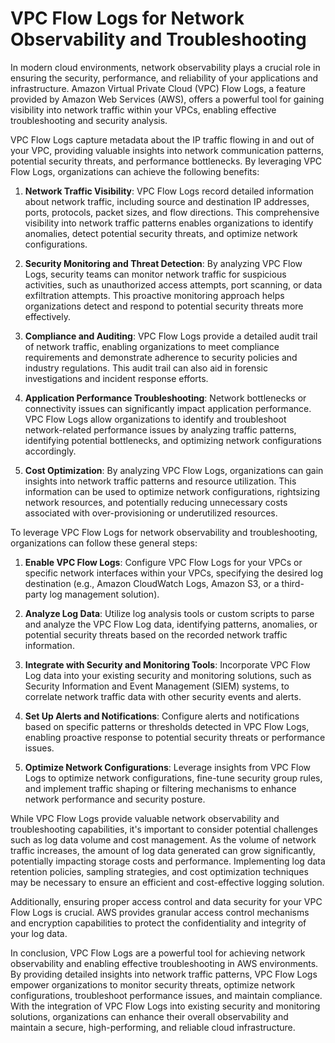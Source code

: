 # VPC Flow Logs for Network Observability and Troubleshooting

In modern cloud environments, network observability plays a crucial role in ensuring the security, performance, and reliability of your applications and infrastructure. Amazon Virtual Private Cloud (VPC) Flow Logs, a feature provided by Amazon Web Services (AWS), offers a powerful tool for gaining visibility into network traffic within your VPCs, enabling effective troubleshooting and security analysis.

VPC Flow Logs capture metadata about the IP traffic flowing in and out of your VPC, providing valuable insights into network communication patterns, potential security threats, and performance bottlenecks. By leveraging VPC Flow Logs, organizations can achieve the following benefits:

1. **Network Traffic Visibility**: VPC Flow Logs record detailed information about network traffic, including source and destination IP addresses, ports, protocols, packet sizes, and flow directions. This comprehensive visibility into network traffic patterns enables organizations to identify anomalies, detect potential security threats, and optimize network configurations.

2. **Security Monitoring and Threat Detection**: By analyzing VPC Flow Logs, security teams can monitor network traffic for suspicious activities, such as unauthorized access attempts, port scanning, or data exfiltration attempts. This proactive monitoring approach helps organizations detect and respond to potential security threats more effectively.

3. **Compliance and Auditing**: VPC Flow Logs provide a detailed audit trail of network traffic, enabling organizations to meet compliance requirements and demonstrate adherence to security policies and industry regulations. This audit trail can also aid in forensic investigations and incident response efforts.

4. **Application Performance Troubleshooting**: Network bottlenecks or connectivity issues can significantly impact application performance. VPC Flow Logs allow organizations to identify and troubleshoot network-related performance issues by analyzing traffic patterns, identifying potential bottlenecks, and optimizing network configurations accordingly.

5. **Cost Optimization**: By analyzing VPC Flow Logs, organizations can gain insights into network traffic patterns and resource utilization. This information can be used to optimize network configurations, rightsizing network resources, and potentially reducing unnecessary costs associated with over-provisioning or underutilized resources.

To leverage VPC Flow Logs for network observability and troubleshooting, organizations can follow these general steps:

1. **Enable VPC Flow Logs**: Configure VPC Flow Logs for your VPCs or specific network interfaces within your VPCs, specifying the desired log destination (e.g., Amazon CloudWatch Logs, Amazon S3, or a third-party log management solution).

2. **Analyze Log Data**: Utilize log analysis tools or custom scripts to parse and analyze the VPC Flow Log data, identifying patterns, anomalies, or potential security threats based on the recorded network traffic information.

3. **Integrate with Security and Monitoring Tools**: Incorporate VPC Flow Log data into your existing security and monitoring solutions, such as Security Information and Event Management (SIEM) systems, to correlate network traffic data with other security events and alerts.

4. **Set Up Alerts and Notifications**: Configure alerts and notifications based on specific patterns or thresholds detected in VPC Flow Logs, enabling proactive response to potential security threats or performance issues.

5. **Optimize Network Configurations**: Leverage insights from VPC Flow Logs to optimize network configurations, fine-tune security group rules, and implement traffic shaping or filtering mechanisms to enhance network performance and security posture.

While VPC Flow Logs provide valuable network observability and troubleshooting capabilities, it's important to consider potential challenges such as log data volume and cost management. As the volume of network traffic increases, the amount of log data generated can grow significantly, potentially impacting storage costs and performance. Implementing log data retention policies, sampling strategies, and cost optimization techniques may be necessary to ensure an efficient and cost-effective logging solution.

Additionally, ensuring proper access control and data security for your VPC Flow Logs is crucial. AWS provides granular access control mechanisms and encryption capabilities to protect the confidentiality and integrity of your log data.

In conclusion, VPC Flow Logs are a powerful tool for achieving network observability and enabling effective troubleshooting in AWS environments. By providing detailed insights into network traffic patterns, VPC Flow Logs empower organizations to monitor security threats, optimize network configurations, troubleshoot performance issues, and maintain compliance. With the integration of VPC Flow Logs into existing security and monitoring solutions, organizations can enhance their overall observability and maintain a secure, high-performing, and reliable cloud infrastructure.